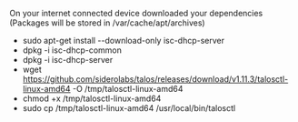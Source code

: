 On your internet connected device downloaded your dependencies (Packages will be stored in /var/cache/apt/archives)
- sudo apt-get install --download-only isc-dhcp-server
-   dpkg -i isc-dhcp-common
-   dpkg -i isc-dhcp-server
- wget https://github.com/siderolabs/talos/releases/download/v1.11.3/talosctl-linux-amd64 -O /tmp/talosctl-linux-amd64
- chmod +x /tmp/talosctl-linux-amd64
- sudo cp /tmp/talosctl-linux-amd64 /usr/local/bin/talosctl
